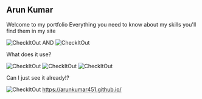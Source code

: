 ## Arun Kumar

Welcome to my portfolio
Everything you need to know about my skills you'll find them in my site

![CheckItOut](http://forthebadge.com/images/badges/built-with-swag.svg) AND ![CheckItOut](http://forthebadge.com/images/badges/powered-by-electricity.svg) 


What does it use?

![CheckItOut](http://forthebadge.com/images/badges/uses-html.svg) ![CheckItOut](http://forthebadge.com/images/badges/uses-css.svg) ![CheckItOut](http://forthebadge.com/images/badges/uses-js.svg) 

Can I just see it already!?

![CheckItOut](http://forthebadge.com/images/badges/check-it-out.svg)
https://arunkumar451.github.io/
